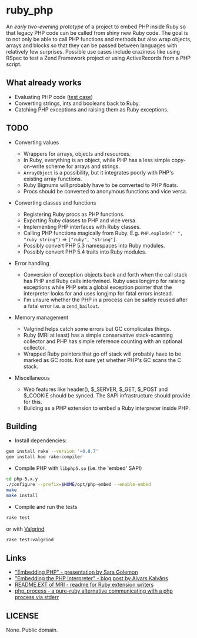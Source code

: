 # ruby_php #

An *early two-evening prototype* of a project to embed PHP inside Ruby so that legacy PHP code can be called from shiny new Ruby code. The goal is to not only be able to call PHP functions and methods but also wrap objects, arrays and blocks so that they can be passed between languages with relatively few surprises. Possible use cases include craziness like using RSpec to test a Zend Framework project or using ActiveRecords from a PHP script.


## What already works ##

* Evaluating PHP code ([test case](https://github.com/mpartel/ruby_php/blob/master/test/test_eval.rb))
* Converting strings, ints and booleans back to Ruby.
* Catching PHP exceptions and raising them as Ruby exceptions.


## TODO ##

- Converting values
    - Wrappers for arrays, objects and resources.
    - In Ruby, everything is an object, while PHP has a less simple copy-on-write scheme for arrays and strings.
    - `ArrayObject` is a possibility, but it integrates poorly with PHP's existing array functions.
    - Ruby Bignums will probably have to be converted to PHP floats.
    - Procs should be converted to anonymous functions and vice versa.

- Converting classes and functions
    - Registering Ruby procs as PHP functions.
    - Exporting Ruby classes to PHP and vice versa.
    - Implementing PHP interfaces with Ruby classes.
    - Calling PHP functions magically from Ruby. E.g. `PHP.explode(" ", "ruby string")` => `["ruby", "string"]`.
    - Possibly convert PHP 5.3 namespaces into Ruby modules.
    - Possibly convert PHP 5.4 traits into Ruby modules.

- Error handling
    - Conversion of exception objects back and forth when the call stack has PHP and Ruby calls intertwined. Ruby uses longjmp for raising exceptions while PHP sets a global exception pointer that the interpreter looks for and uses longjmp for fatal errors instead.
    - I'm unsure whether the PHP in a process can be safely reused after a fatal error i.e. a `zend_bailout`.

- Memory management
    - Valgrind helps catch some errors but GC complicates things.
    - Ruby (MRI at least) has a simple conservative stack-scanning collector and PHP has simple reference counting with an optional collector.
    - Wrapped Ruby pointers that go off stack will probably have to be marked as GC roots. Not sure yet whether PHP's GC scans the C stack.

- Miscellaneous
    - Web features like header(), $_SERVER, $_GET, $_POST and $_COOKIE should be synced. The SAPI infrastructure should provide for this.
    - Building as a PHP extension to embed a Ruby interpreter inside PHP.


## Building ##

* Install dependencies:

```bash
gem install rake --version '=0.8.7'
gem install hoe rake-compiler
```

* Compile PHP with `libphp5.so` (i.e. the 'embed' SAPI)

```bash
cd php-5.x.y
./configure --prefix=$HOME/opt/php-embed --enable-embed
make
make install
```

* Compile and run the tests

```bash
rake test
```

or with [Valgrind](http://valgrind.org/)

```bash
rake test:valgrind
```

## Links ##

* ["Embedding PHP" - presentation by Sara Golemon](http://www.docstoc.com/docs/10783691/Embedding-PHP)
* ["Embedding the PHP Interpreter" - blog post by Aivars Kalvāns](http://phi.lv/?p=376)
* [README.EXT of MRI - readme for Ruby extension writers](https://github.com/ruby/ruby/blob/trunk/README.EXT)
* [php_process - a pure-ruby alternative communicating with a php process via stderr](https://github.com/kaspernj/php_process)

## LICENSE ##

None. Public domain.

